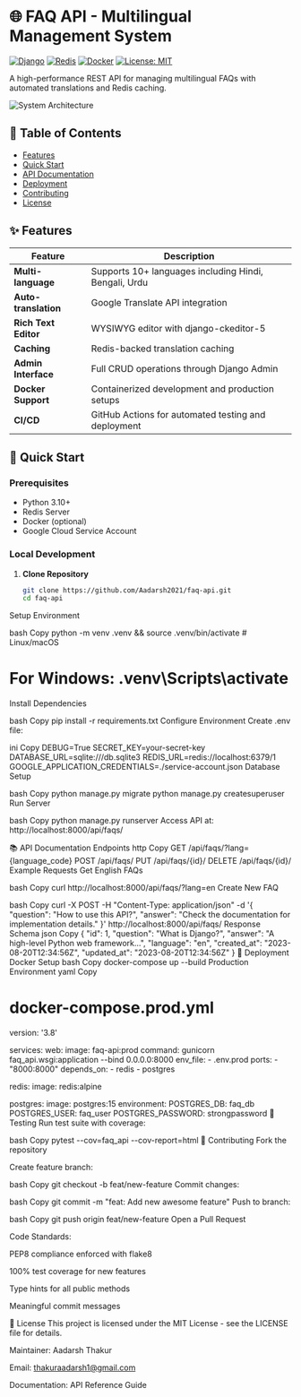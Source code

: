 # 🌐 FAQ API - Multilingual Management System

[![Django](https://img.shields.io/badge/Django-4.2-brightgreen)](https://www.djangoproject.com/)
[![Redis](https://img.shields.io/badge/Redis-7.0-red)](https://redis.io/)
[![Docker](https://img.shields.io/badge/Docker-24.0-blue)](https://www.docker.com/)
[![License: MIT](https://img.shields.io/badge/License-MIT-yellow.svg)](https://opensource.org/licenses/MIT)

A high-performance REST API for managing multilingual FAQs with automated translations and Redis caching.

![System Architecture](docs/architecture-diagram.png) <!-- Add actual diagram in your repo -->

## 📑 Table of Contents
- [Features](#-features)
- [Quick Start](#-quick-start)
- [API Documentation](#-api-documentation)
- [Deployment](#-deployment)
- [Contributing](#-contributing)
- [License](#-license)

## ✨ Features

| Feature                | Description                                                                 |
|------------------------|-----------------------------------------------------------------------------|
| **Multi-language**     | Supports 10+ languages including Hindi, Bengali, Urdu                      |
| **Auto-translation**   | Google Translate API integration                                           |
| **Rich Text Editor**   | WYSIWYG editor with django-ckeditor-5                                       |
| **Caching**            | Redis-backed translation caching                                           |
| **Admin Interface**    | Full CRUD operations through Django Admin                                  |
| **Docker Support**     | Containerized development and production setups                            |
| **CI/CD**              | GitHub Actions for automated testing and deployment                        |

## 🚀 Quick Start

### Prerequisites
- Python 3.10+
- Redis Server
- Docker (optional)
- Google Cloud Service Account

### Local Development

1. **Clone Repository**
   ```bash
   git clone https://github.com/Aadarsh2021/faq-api.git
   cd faq-api
Setup Environment

bash
Copy
python -m venv .venv && source .venv/bin/activate  # Linux/macOS
# For Windows: .venv\Scripts\activate
Install Dependencies

bash
Copy
pip install -r requirements.txt
Configure Environment
Create .env file:

ini
Copy
DEBUG=True
SECRET_KEY=your-secret-key
DATABASE_URL=sqlite:///db.sqlite3
REDIS_URL=redis://localhost:6379/1
GOOGLE_APPLICATION_CREDENTIALS=./service-account.json
Database Setup

bash
Copy
python manage.py migrate
python manage.py createsuperuser
Run Server

bash
Copy
python manage.py runserver
Access API at: http://localhost:8000/api/faqs/

📚 API Documentation
Endpoints
http
Copy
GET /api/faqs/?lang={language_code}
POST /api/faqs/
PUT /api/faqs/{id}/
DELETE /api/faqs/{id}/
Example Requests
Get English FAQs

bash
Copy
curl http://localhost:8000/api/faqs/?lang=en
Create New FAQ

bash
Copy
curl -X POST -H "Content-Type: application/json" -d '{
  "question": "How to use this API?",
  "answer": "Check the documentation for implementation details."
}' http://localhost:8000/api/faqs/
Response Schema
json
Copy
{
  "id": 1,
  "question": "What is Django?",
  "answer": "A high-level Python web framework...",
  "language": "en",
  "created_at": "2023-08-20T12:34:56Z",
  "updated_at": "2023-08-20T12:34:56Z"
}
🐳 Deployment
Docker Setup
bash
Copy
docker-compose up --build
Production Environment
yaml
Copy
# docker-compose.prod.yml
version: '3.8'

services:
  web:
    image: faq-api:prod
    command: gunicorn faq_api.wsgi:application --bind 0.0.0.0:8000
    env_file:
      - .env.prod
    ports:
      - "8000:8000"
    depends_on:
      - redis
      - postgres

  redis:
    image: redis:alpine

  postgres:
    image: postgres:15
    environment:
      POSTGRES_DB: faq_db
      POSTGRES_USER: faq_user
      POSTGRES_PASSWORD: strongpassword
🧪 Testing
Run test suite with coverage:

bash
Copy
pytest --cov=faq_api --cov-report=html
🤝 Contributing
Fork the repository

Create feature branch:

bash
Copy
git checkout -b feat/new-feature
Commit changes:

bash
Copy
git commit -m "feat: Add new awesome feature"
Push to branch:

bash
Copy
git push origin feat/new-feature
Open a Pull Request

Code Standards:

PEP8 compliance enforced with flake8

100% test coverage for new features

Type hints for all public methods

Meaningful commit messages

📄 License
This project is licensed under the MIT License - see the LICENSE file for details.

Maintainer: Aadarsh Thakur

Email: thakuraadarsh1@gmail.com

Documentation: API Reference Guide